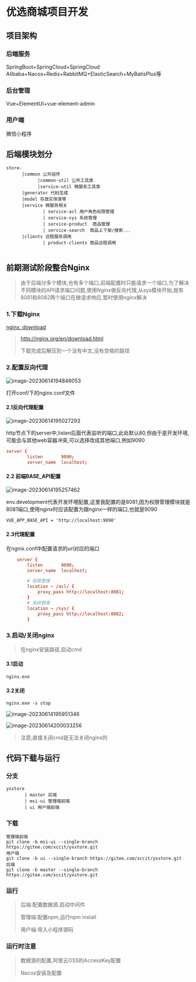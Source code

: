 # 优选商城项目开发

## 项目架构

### 后端服务

SpringBoot+SpringCloud+SpringCloud Alibaba+Nacos+Redis+RabbitMQ+ElasticSearch+MyBatisPlus等

### 后台管理

Vue+ElementUI+vue-element-admin

### 用户端

微信小程序



## 后端模块划分

```text
store-
	  |common 公共组件
	        |common-util 公共工具类
	  		|service-util 微服务工具类
	  |generator 代码生成	
	  |model 存放实体类等
	  |service 微服务相关
	          | service-acl 用户角色权限管理
	          | service-sys 系统管理
	          | service-product  商品管理
	          | service-search  商品上下架/搜索...
	  |clients 远程服务调用
	          | product-clients 商品远程调用
	  
```



## 前期测试阶段整合Nginx

> 由于后端分多个模块,也有多个端口,前端配置时只能请求一个端口,为了解决不同模块的API请求端口问题,使用Nginx做反向代理,从sys模块开始,就有8081和8082两个端口在做请求响应,暂时使用nginx解决

### 1.下载Nginx

[nginx: download](http://nginx.org/en/download.html)

> http://nginx.org/en/download.html
>
> 下载完成后解压到一个没有中文,没有空格的路径

### 2.配置反向代理

![image-20230614194846053](README.assets/image-20230614194846053.png)

打开conf/下的nginx.conf文件

#### 2.1反向代理配置

![image-20230614195027293](README.assets/image-20230614195027293.png)

http节点下的server中,listen后面代表监听的端口,此处默认80,但由于是开发环境,可能会与其他web容器冲突,可以选择改成其他端口,例如9090

```conf
server {
        listen       9090;
        server_name  localhost;
```

#### 2.2 前端BASE_API配置

![image-20230614195257462](README.assets/image-20230614195257462.png)

env.development代表开发环境配置,这里我配置的是8081,因为权限管理模块就是8081端口,使用nginx时应该配置为跟nginx一样的端口,也就是9090

```xml
VUE_APP_BASE_API = 'http://localhost:9090'
```

#### 2.3代理配置

在ngnix.conf中配置请求的url对应的端口

```conf
    server {
        listen       9090;
        server_name  localhost;

        # 权限管理
        location ~ /acl/ {
            proxy_pass http://localhost:8081;
        }
        # 系统管理
        location ~ /sys/ {
            proxy_pass http://localhost:8082;
        }
```



### 3.启动/关闭nginx

> 在nginx安装路径,启动cmd

#### 3.1启动

```shell
nginx.exe
```

#### 3.2关闭

```shell
nginx.exe -s stop
```

![image-20230614195951346](README.assets/image-20230614195951346.png)

![image-20230614200033256](README.assets/image-20230614200033256.png)

> 注意;直接关闭cmd是无法关闭nginx的

## 代码下载与运行

### 分支

```text
yxstore
	   | master 后端
	   | msi-ui 管理端前端
	   | ui 用户端前端
```

### 下载

```shell
管理端前端
git clone -b msi-ui --single-branch https://gitee.com/xccit/yxstore.git
用户端
git clone -b ui --single-branch https://gitee.com/xccit/yxstore.git
后端
git clone -b master --single-branch https://gitee.com/xccit/yxstore.git
```

### 运行

> 后端:配置数据源,启动中间件
>
> 管理端:配置npm,运行npm install 
>
> 用户端:导入小程序源码


### 运行时注意
> 数据源的配置,阿里云OSS的AccessKey配置
> 
> Nacos安装及配置

